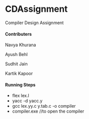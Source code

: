 # CDAssignment
Compiler Design Assignment

#### Contributers
Navya Khurana

Ayush Behl

Sudhit Jain

Kartik Kapoor
#### Running Steps
- flex lex.l
- yacc -d yacc.y
- gcc lex.yy.c y.tab.c  -o compiler
- compiler.exe //to open the compiler